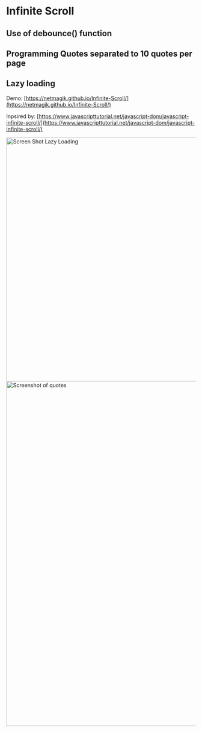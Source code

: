   # Infinite Scroll

  ## Use of debounce() function
  ## Programming Quotes separated to 10 quotes per page
  ## Lazy loading

Demo: [https://netmagik.github.io/Infinite-Scroll/](https://netmagik.github.io/Infinite-Scroll/)

Inpsired by: [https://www.javascripttutorial.net/javascript-dom/javascript-infinite-scroll/](https://www.javascripttutorial.net/javascript-dom/javascript-infinite-scroll/)

<img width="647" alt="Screen Shot Lazy Loading" src="https://user-images.githubusercontent.com/3833560/98004773-514e2680-1dbe-11eb-8157-30afdc5eadd8.png">

<img width="916" alt="Screenshot of quotes" src="https://user-images.githubusercontent.com/3833560/98004762-4dba9f80-1dbe-11eb-8f58-ab29ed6d9299.png">

